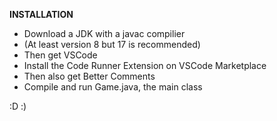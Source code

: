 **INSTALLATION**
- Download a JDK with a javac compilier
- (At least version 8 but 17 is recommended)
- Then get VSCode
- Install the Code Runner Extension on VSCode Marketplace
- Then also get Better Comments
- Compile and run Game.java, the main class

:D
:)